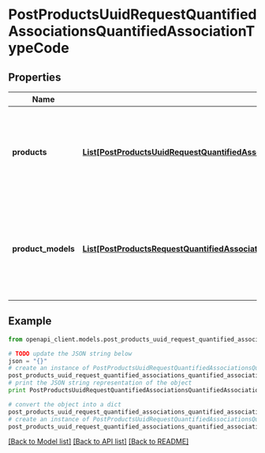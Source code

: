# PostProductsUuidRequestQuantifiedAssociationsQuantifiedAssociationTypeCode


## Properties
Name | Type | Description | Notes
------------ | ------------- | ------------- | -------------
**products** | [**List[PostProductsUuidRequestQuantifiedAssociationsQuantifiedAssociationTypeCodeProductsInner]**](PostProductsUuidRequestQuantifiedAssociationsQuantifiedAssociationTypeCodeProductsInner.md) | Array of objects containing product uuids and quantities with which the product is in relation | [optional] 
**product_models** | [**List[PostProductsRequestQuantifiedAssociationsQuantifiedAssociationTypeCodeProductModelsInner]**](PostProductsRequestQuantifiedAssociationsQuantifiedAssociationTypeCodeProductModelsInner.md) | Array of objects containing product model codes and quantities with which the product is in relation | [optional] 

## Example

```python
from openapi_client.models.post_products_uuid_request_quantified_associations_quantified_association_type_code import PostProductsUuidRequestQuantifiedAssociationsQuantifiedAssociationTypeCode

# TODO update the JSON string below
json = "{}"
# create an instance of PostProductsUuidRequestQuantifiedAssociationsQuantifiedAssociationTypeCode from a JSON string
post_products_uuid_request_quantified_associations_quantified_association_type_code_instance = PostProductsUuidRequestQuantifiedAssociationsQuantifiedAssociationTypeCode.from_json(json)
# print the JSON string representation of the object
print PostProductsUuidRequestQuantifiedAssociationsQuantifiedAssociationTypeCode.to_json()

# convert the object into a dict
post_products_uuid_request_quantified_associations_quantified_association_type_code_dict = post_products_uuid_request_quantified_associations_quantified_association_type_code_instance.to_dict()
# create an instance of PostProductsUuidRequestQuantifiedAssociationsQuantifiedAssociationTypeCode from a dict
post_products_uuid_request_quantified_associations_quantified_association_type_code_form_dict = post_products_uuid_request_quantified_associations_quantified_association_type_code.from_dict(post_products_uuid_request_quantified_associations_quantified_association_type_code_dict)
```
[[Back to Model list]](../README.md#documentation-for-models) [[Back to API list]](../README.md#documentation-for-api-endpoints) [[Back to README]](../README.md)


